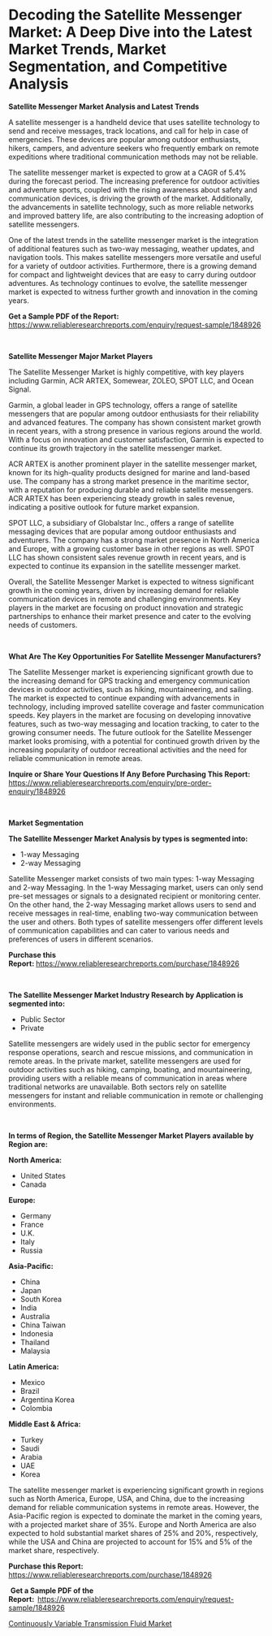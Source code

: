 <p><h1>Decoding the Satellite Messenger Market: A Deep Dive into the Latest Market Trends, Market Segmentation, and Competitive Analysis</h1></p><p><strong>Satellite Messenger Market Analysis and Latest Trends</strong></p>
<p><p>A satellite messenger is a handheld device that uses satellite technology to send and receive messages, track locations, and call for help in case of emergencies. These devices are popular among outdoor enthusiasts, hikers, campers, and adventure seekers who frequently embark on remote expeditions where traditional communication methods may not be reliable.</p><p>The satellite messenger market is expected to grow at a CAGR of 5.4% during the forecast period. The increasing preference for outdoor activities and adventure sports, coupled with the rising awareness about safety and communication devices, is driving the growth of the market. Additionally, the advancements in satellite technology, such as more reliable networks and improved battery life, are also contributing to the increasing adoption of satellite messengers.</p><p>One of the latest trends in the satellite messenger market is the integration of additional features such as two-way messaging, weather updates, and navigation tools. This makes satellite messengers more versatile and useful for a variety of outdoor activities. Furthermore, there is a growing demand for compact and lightweight devices that are easy to carry during outdoor adventures. As technology continues to evolve, the satellite messenger market is expected to witness further growth and innovation in the coming years.</p></p>
<p><strong>Get a Sample PDF of the Report:&nbsp;</strong> <a href="https://www.reliableresearchreports.com/enquiry/request-sample/1848926">https://www.reliableresearchreports.com/enquiry/request-sample/1848926</a></p>
<p>&nbsp;</p>
<p><strong>Satellite Messenger Major Market Players</strong></p>
<p><p>The Satellite Messenger Market is highly competitive, with key players including Garmin, ACR ARTEX, Somewear, ZOLEO, SPOT LLC, and Ocean Signal. </p><p>Garmin, a global leader in GPS technology, offers a range of satellite messengers that are popular among outdoor enthusiasts for their reliability and advanced features. The company has shown consistent market growth in recent years, with a strong presence in various regions around the world. With a focus on innovation and customer satisfaction, Garmin is expected to continue its growth trajectory in the satellite messenger market.</p><p>ACR ARTEX is another prominent player in the satellite messenger market, known for its high-quality products designed for marine and land-based use. The company has a strong market presence in the maritime sector, with a reputation for producing durable and reliable satellite messengers. ACR ARTEX has been experiencing steady growth in sales revenue, indicating a positive outlook for future market expansion.</p><p>SPOT LLC, a subsidiary of Globalstar Inc., offers a range of satellite messaging devices that are popular among outdoor enthusiasts and adventurers. The company has a strong market presence in North America and Europe, with a growing customer base in other regions as well. SPOT LLC has shown consistent sales revenue growth in recent years, and is expected to continue its expansion in the satellite messenger market.</p><p>Overall, the Satellite Messenger Market is expected to witness significant growth in the coming years, driven by increasing demand for reliable communication devices in remote and challenging environments. Key players in the market are focusing on product innovation and strategic partnerships to enhance their market presence and cater to the evolving needs of customers.</p></p>
<p>&nbsp;</p>
<p><strong>What Are The Key Opportunities For Satellite Messenger Manufacturers?</strong></p>
<p><p>The Satellite Messenger market is experiencing significant growth due to the increasing demand for GPS tracking and emergency communication devices in outdoor activities, such as hiking, mountaineering, and sailing. The market is expected to continue expanding with advancements in technology, including improved satellite coverage and faster communication speeds. Key players in the market are focusing on developing innovative features, such as two-way messaging and location tracking, to cater to the growing consumer needs. The future outlook for the Satellite Messenger market looks promising, with a potential for continued growth driven by the increasing popularity of outdoor recreational activities and the need for reliable communication in remote areas.</p></p>
<p><strong>Inquire or Share Your Questions If Any Before Purchasing This Report:</strong> <a href="https://www.reliableresearchreports.com/enquiry/pre-order-enquiry/1848926">https://www.reliableresearchreports.com/enquiry/pre-order-enquiry/1848926</a></p>
<p>&nbsp;</p>
<p><strong>Market Segmentation</strong></p>
<p><strong>The Satellite Messenger Market Analysis by types is segmented into:</strong></p>
<p><ul><li>1-way Messaging</li><li>2-way Messaging</li></ul></p>
<p><p>Satellite Messenger market consists of two main types: 1-way Messaging and 2-way Messaging. In the 1-way Messaging market, users can only send pre-set messages or signals to a designated recipient or monitoring center. On the other hand, the 2-way Messaging market allows users to send and receive messages in real-time, enabling two-way communication between the user and others. Both types of satellite messengers offer different levels of communication capabilities and can cater to various needs and preferences of users in different scenarios.</p></p>
<p><strong>Purchase this Report:&nbsp;</strong><a href="https://www.reliableresearchreports.com/purchase/1848926">https://www.reliableresearchreports.com/purchase/1848926</a></p>
<p>&nbsp;</p>
<p><strong>The Satellite Messenger Market Industry Research by Application is segmented into:</strong></p>
<p><ul><li>Public Sector</li><li>Private</li></ul></p>
<p><p>Satellite messengers are widely used in the public sector for emergency response operations, search and rescue missions, and communication in remote areas. In the private market, satellite messengers are used for outdoor activities such as hiking, camping, boating, and mountaineering, providing users with a reliable means of communication in areas where traditional networks are unavailable. Both sectors rely on satellite messengers for instant and reliable communication in remote or challenging environments.</p></p>
<p>&nbsp;</p>
<p><strong>In terms of Region, the Satellite Messenger Market Players available by Region are:</strong></p>
<p>
    <p> <strong> North America: </strong>
        <ul>
            <li>United States</li>
            <li>Canada</li>
        </ul>
        </p> 
    <p> <strong> Europe: </strong>
        <ul>
            <li>Germany</li>
            <li>France</li>
            <li>U.K.</li>
            <li>Italy</li>
            <li>Russia</li>
        </ul>
        </p> 
    <p> <strong> Asia-Pacific: </strong>
        <ul>
            <li>China</li>
            <li>Japan</li>
            <li>South Korea</li>
            <li>India</li>
            <li>Australia</li>
            <li>China Taiwan</li>
            <li>Indonesia</li>
            <li>Thailand</li>
            <li>Malaysia</li>
        </ul>
        </p> 
    <p> <strong> Latin America: </strong>
        <ul>
            <li>Mexico</li>
            <li>Brazil</li>
            <li>Argentina Korea</li>
            <li>Colombia</li>
        </ul>
        </p> 
    <p> <strong> Middle East & Africa: </strong>
        <ul>
            <li>Turkey</li>
            <li>Saudi</li>
            <li>Arabia</li>
            <li>UAE</li>
            <li>Korea</li>
        </ul>
    </p>
    </p>
<p><p>The satellite messenger market is experiencing significant growth in regions such as North America, Europe, USA, and China, due to the increasing demand for reliable communication systems in remote areas. However, the Asia-Pacific region is expected to dominate the market in the coming years, with a projected market share of 35%. Europe and North America are also expected to hold substantial market shares of 25% and 20%, respectively, while the USA and China are projected to account for 15% and 5% of the market share, respectively.</p></p>
<p><strong>Purchase this Report: </strong><a href="https://www.reliableresearchreports.com/purchase/1848926">https://www.reliableresearchreports.com/purchase/1848926</a></p>
<p>&nbsp;<strong>Get a Sample PDF of the Report:&nbsp;&nbsp;</strong><a href="https://www.reliableresearchreports.com/enquiry/request-sample/1848926">https://www.reliableresearchreports.com/enquiry/request-sample/1848926</a></p>
<p><strong></strong></p>
<p><p><a href="https://boundless-drawbridge-702.notion.site/Continuously-Variable-Transmission-Fluid-Market-Research-Report-Unlocks-Analysis-on-the-Market-Finan-2dca5a05820d445585626fadc8e9c262">Continuously Variable Transmission Fluid Market</a></p></p>